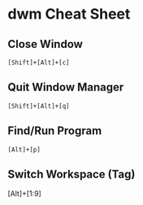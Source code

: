 dwm Cheat Sheet
================================
Close Window
-------------
    [Shift]+[Alt]+[c]
Quit Window Manager
-------------
    [Shift]+[Alt]+[q]
Find/Run Program
-------------
    [Alt]+[p]
Switch Workspace (Tag)
-------------
[Alt]+[1:9]

